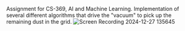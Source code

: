 Assignment for CS-369, AI and Machine Learning. Implementation of several different algorithms that drive the "vacuum" to pick up the remaining dust in the grid.
![Screen Recording 2024-12-27 135645](https://github.com/user-attachments/assets/03bb63b9-d74b-47f5-9f94-dfd2a69f0cf9)

